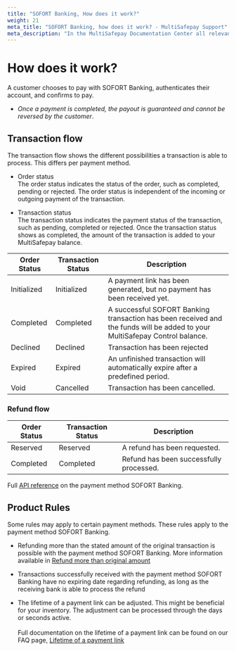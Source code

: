 ```yaml
---
title: "SOFORT Banking, How does it work?"
weight: 21
meta_title: "SOFORT Banking, how does it work? - MultiSafepay Support"
meta_description: "In the MultiSafepay Documentation Center all relevant information regarding our Plugins and API. As well as Support pages for Payment Method, Tools and General Questions. You can also find the contact details of our Support Team and Integration Team."
---
```

# How does it work?
A customer chooses to pay with SOFORT Banking, authenticates their account, and confirms to pay.

* _Once a payment is completed, the payout is guaranteed and cannot be reversed by the customer_.

## Transaction flow
The transaction flow shows the different possibilities a transaction is able to process. This differs per payment method.

* Order status      
The order status indicates the status of the order, such as completed, pending or rejected. 
The order status is independent of the incoming or outgoing payment of the transaction.     

* Transaction status      
The transaction status indicates the payment status of the transaction, such as pending, completed or rejected. 
Once the transaction status shows as completed, the amount of the transaction is added to your MultiSafepay balance.

| Order Status                      | Transaction Status      | Description |
|--------------------------------|-----------|-----------------------------------------------------------------------------------------|
| Initialized | Initialized | A payment link has been generated, but no payment has been received yet.  | 
| Completed   | Completed   | A successful SOFORT Banking transaction has been received and the funds will be added to your MultiSafepay Control balance.   | 
| Declined    | Declined    | Transaction has been rejected   | 
| Expired     | Expired     | An unfinished transaction will automatically expire after a predefined period.  | 
| Void        | Cancelled    | Transaction has been cancelled.   | 


### Refund flow 

| Order Status                      | Transaction Status      | Description |
|--------------------------------|-----------|-----------------------------------------------------------------------------------------|
| Reserved       | Reserved    | A refund has been requested. | 
| Completed      | Completed   | Refund has been successfully processed.  | 

Full [API reference](/api/#sofort) on the payment method SOFORT Banking.

## Product Rules
Some rules may apply to certain payment methods. These rules apply to the payment method SOFORT Banking.

* Refunding more than the stated amount of the original transaction is possible with the payment method SOFORT Banking. More information available in [Refund more than original amount](/faq/finance/refund-more-than-original-amount/)

* Transactions successfully received with the payment method SOFORT Banking have no expiring date regarding refunding, as long as the receiving bank is able to process the refund

* The lifetime of a payment link can be adjusted. This might be beneficial for your inventory. The adjustment can be processed through the days or seconds active.<br>     
Full documentation on the lifetime of a payment link can be found on our FAQ page, [Lifetime of a payment link](/faq/api/lifetime-of-a-payment-link/)
<br>

